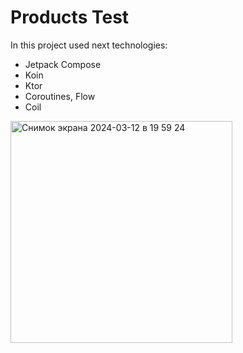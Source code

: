 # Products Test
In this project used next technologies: 
- Jetpack Compose
- Koin
- Ktor
- Coroutines, Flow
- Coil


<img width="355" alt="Снимок экрана 2024-03-12 в 19 59 24" src="https://github.com/ilhomsoliev/ProductsTest/assets/68802261/b8b652ff-4518-41ea-af4f-f25e7fcdd657">
